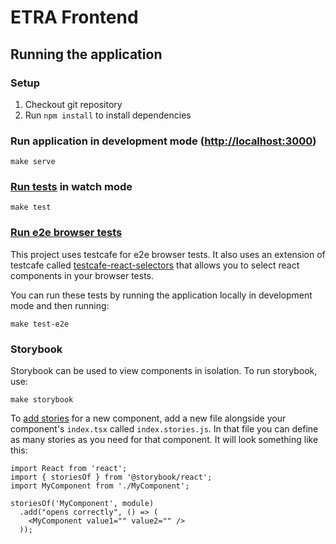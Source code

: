 # ETRA Frontend

## Running the application

### Setup

1. Checkout git repository
2. Run `npm install` to install dependencies

### Run application in development mode ([http://localhost:3000](http://localhost:3000))
```
make serve
```

### [Run tests](https://facebook.github.io/create-react-app/docs/running-tests) in watch mode
```
make test
```

### [Run e2e browser tests](https://devexpress.github.io/testcafe/documentation/using-testcafe/)
This project uses testcafe for e2e browser tests. It also uses an extension of testcafe called [testcafe-react-selectors](https://github.com/DevExpress/testcafe-react-selectors) that allows you to select react components in your browser tests.

You can run these tests by running the application locally in development mode and then running:

```
make test-e2e
```

### Storybook
Storybook can be used to view components in isolation. To run storybook, use:
```
make storybook
```

To [add stories](https://storybook.js.org/docs/basics/writing-stories/) for a new component, add a new file alongside your component's `index.tsx` called `index.stories.js`. In that file you can define as many stories as you need for that component. It will look something like this:

```
import React from 'react';
import { storiesOf } from '@storybook/react';
import MyComponent from './MyComponent';

storiesOf('MyComponent', module)
  .add("opens correctly", () => (
    <MyComponent value1="" value2="" />
  ));
```
